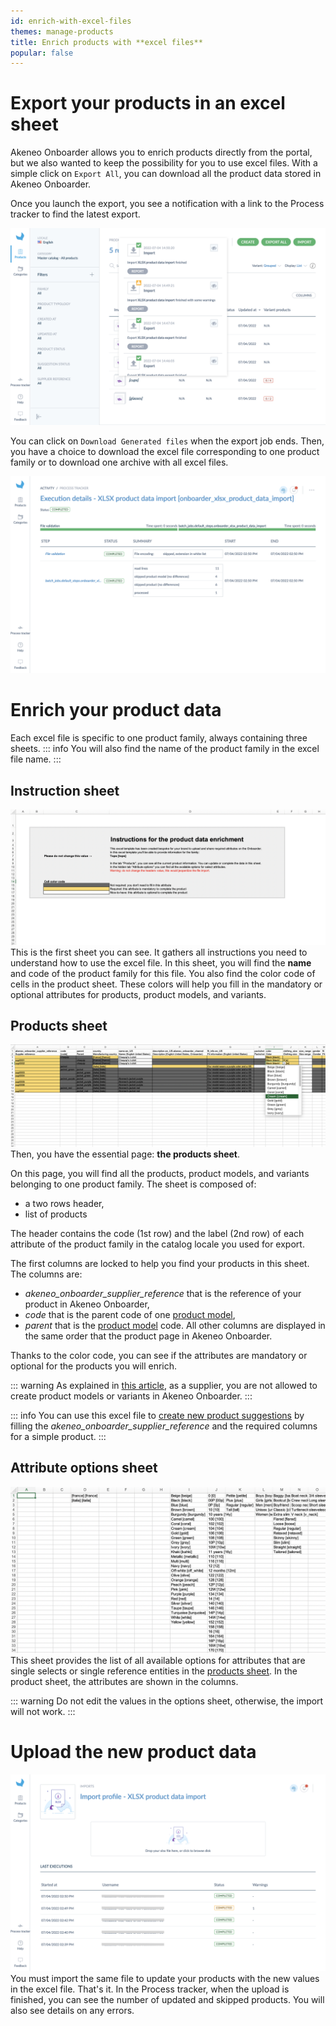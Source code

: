 ```yaml
---
id: enrich-with-excel-files
themes: manage-products
title: Enrich products with **excel files**
popular: false
---
```


# Export your products in an excel sheet
Akeneo Onboarder allows you to enrich products directly from the portal, but we also wanted to keep the possibility for you to use excel files.
With a simple click on `Export All`, you can download all the product data stored in Akeneo Onboarder.

Once you launch the export, you see a notification with a link to the Process tracker to find the latest export.

![notification](../img/SUPPLIER_notification-export.png)

You can click on `Download Generated files` when the export job ends.
Then, you have a choice to download the excel file corresponding to one product family or to download one archive with all excel files.

![process tracker](../img/SUPPLIER_process-tracker.png)

# Enrich your product data
Each excel file is specific to one product family, always containing three sheets.
::: info
You will also find the name of the product family in the excel file name.
:::

## Instruction sheet
![Instruction sheet](../img/SUPPLIER_excel_instructions-sheet.png)
This is the first sheet you can see. It gathers all instructions you need to understand how to use the excel file.
In this sheet, you will find the **name** and code of the product family for this file.
You also find the color code of cells in the product sheet. These colors will help you fill in the mandatory or optional attributes for products, product models, and variants.

## Products sheet
![Products sheet](../img/SUPPLIER_excel_products-sheet.png)
Then, you have the essential page: **the products sheet**.

On this page, you will find all the products, product models, and variants belonging to one product family.
The sheet is composed of:
* a two rows header,
* list of products

The header contains the code (1st row) and the label (2nd row) of each attribute of the product family in the catalog locale you used for export.

The first columns are locked to help you find your products in this sheet.
The columns are:
* _akeneo_onboarder_supplier_reference_ that is the reference of your product in Akeneo Onboarder,
* _code_ that is the parent code of one [product model](https://help.akeneo.com/pim/serenity/articles/what-about-products-variants.html),
* _parent_ that is the [product model](https://help.akeneo.com/pim/serenity/articles/what-about-products-variants.html) code.
All other columns are displayed in the same order that the product page in Akeneo Onboarder.

Thanks to the color code, you can see if the attributes are mandatory or optional for the products you will enrich.

::: warning
As explained in [this article](/onboarder/articles/suggest-new-products.html), as a supplier, you are not allowed to create product models or variants in Akeneo Onboarder.
:::

::: info
You can use this excel file to [create new product suggestions](/onboarder/articles/suggest-new-products.html) by filling the _akeneo_onboarder_supplier_reference_ and the required columns for a simple product.
:::

## Attribute options sheet
![Attribute options sheet](../img/SUPPLIER_excel_attribute-options-sheet.png)
This sheet provides the list of all available options for attributes that are single selects or single reference entities in the [products sheet](#products-sheet). In the product sheet, the attributes are shown in the columns.

::: warning
Do not edit the values in the options sheet, otherwise, the import will not work.
:::

# Upload the new product data
![Upload excel file](../img/SUPPLIER_upload-excel.png)
You must import the same file to update your products with the new values in the excel file. That's it.
In the Process tracker, when the upload is finished, you can see the number of updated and skipped products. You will also see details on any errors.
